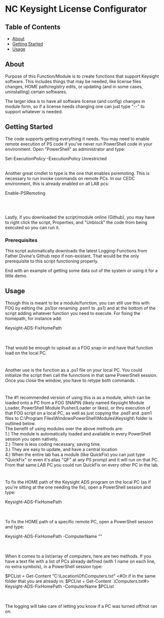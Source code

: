 # NC Keysight License Configurator

## Table of Contents

- [About](#about)
- [Getting Started](#getting_started)
- [Usage](#usage)

## About <a name = "about"></a>

Purpose of this Function/Module is to create functions that support Keysight software. This includes things that may be needed, like license files changes, HOME path/registry edits, or updating (and in some cases, uninstalling) certain softwares. 


The larger idea is to have all software license (and config) changes in module form, so if a license needs changing one can just type "<SoftwareCompany>-<SoftwareName>-<Function>" to support whatever is needed.


## Getting Started <a name = "getting_started"></a>

The code supports getting everything it needs. You may need to enable remote execution of PS code if you've never run PowerShell code in your environment. Open "PowerShell" as administrator and type:<br>

Set-ExecutionPolicy -ExecutionPolicy Unrestricted
<br><br>

Another great cmdlet to type is the one that enables psremoting. This is necessary to run invoke commands on remote PCs. In our CEDC environment, this is already enabled on all LAB pcs: <br>

Enable-PSRemoting

<br><br>

Lastly, if you downloaded the script/module online (Github), you may have to right click the script, Properties, and "Unblock" the code from being executed so you can run it.

### Prerequisites

This script automatically downloads the latest Logging-Functions from Father Divine's Github repo if non-existant. That would be the only prerequisite to this script functioning properly.


End with an example of getting some data out of the system or using it for a little demo.

## Usage <a name = "usage"></a>

Though this is meant to be a module/function, you can still use this with FOG by editing the .ps1(or renaming .psm1 to .ps1) and at the bottom of the script adding whatever function you need to execute. For fixing the homepath, for instance add:<br>

Keysight-ADS-FixHomePath

<br><br>
That would be enough to upload as a FOG snap-in and have that function load on the local PC.

#

Another use is the function as a .ps1 file on your local PC. You could initialize the script then call the funnctions in that same PowerShell session. Once you close the window, you have to retype both commands. :

#

The #1 recommended version of using this is as a module, which can be loaded onto a PC from a  FOG SNAPIN (likely named Keysight Module Loader, PowerShell Module Pusher/Loader or likes), or thru execution of that FOG script on a local PC, as well as just copying the .psd1 and .psm1 files to C:\Program Files\WindowsPowerShell\Modules\Keysight\ folder is outlined below.<br>
The benefit of using modules over the above methods are:<br>
1.) The module is automatically loaded and available in every PowerShell session you open natively.<br>
2.) There is less coding necessary, saving time.<br>
3.) They are easy to update, and have a central location<br>
4.) When the entire lab has a module (like QuickFix) you can just type "QuickFix" or even it's alias "QF" at any PS prompt and it will run on that PC. From that same LAB PC you could run QuickFix on every other PC in the lab.<br>
#
To fix the HOME path of the Keysight ADS program on the local PC (as if you're sitting at the one needing the fix), open a PowerShell session and type:<br>

Keysight-ADS-FixHomePath 

<br><br>
To fix the HOME path of a specific remote PC, open a PowerShell session and type:<br>

Keysight-ADS-FixHomePath -ComputerName "<Hostname>"

<br><br>
When it comes to a list/array of computers, here are two methods. If you have a text file with a list of PCs already defined (with 1 name on each line, no extra symbols), in a PowerShell session type:<br>

$PCList = Get-Content "C:\Location\Of\Computers.txt"
<#Or if in the same folder that you are already in: $PCList = Get-Content .\Computers.txt#>
<br>
Keysight-ADS-FixHomePath -ComputerName $PCList

<br><br>
The logging will take care of letting you know if a PC was turned off/not ran on.


